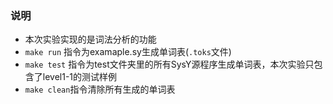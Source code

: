 ### 说明
* 本次实验实现的是词法分析的功能
* `make run` 指令为examaple.sy生成单词表(`.toks`文件)
* `make test` 指令为test文件夹里的所有SysY源程序生成单词表，本次实验只包含了level1-1的测试样例
* `make clean`指令清除所有生成的单词表
